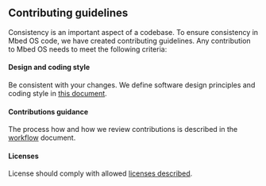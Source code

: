 <h2 id="guidelines">Contributing guidelines</h2>

Consistency is an important aspect of a codebase. To ensure consistency in Mbed OS code, we have created contributing guidelines. Any contribution to Mbed OS needs to meet the following criteria:

#### Design and coding style

Be consistent with your changes. We define software design principles and coding style in [this document](style.html).

#### Contributions guidance

The process how and how we review contributions is described in the [workflow](workflow.html) document.

#### Licenses

License should comply with allowed [licenses described](license.html).
